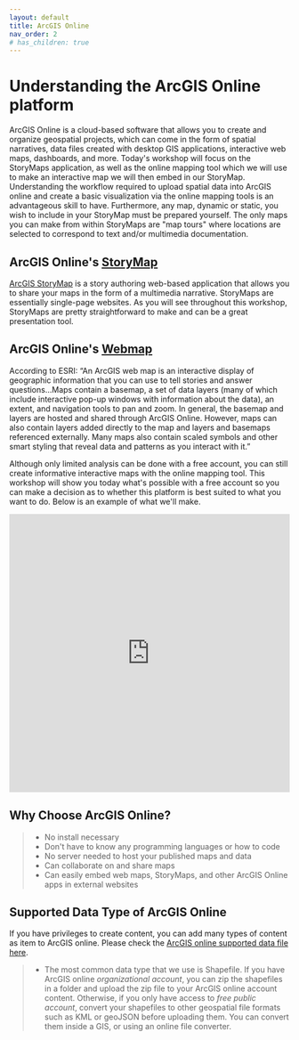 ```yaml
---
layout: default
title: ArcGIS Online
nav_order: 2
# has_children: true
---
```

# Understanding the ArcGIS Online platform  

ArcGIS Online is a cloud-based software that allows you to create and organize geospatial projects, which can come in the form of spatial narratives, data files created with desktop GIS applications, interactive web maps, dashboards, and more. Today's workshop will focus on the StoryMaps application, as well as the online mapping tool which we will use to make an interactive map we will then embed in our StoryMap. Understanding the workflow required to upload spatial data into ArcGIS online and create a basic visualization via the online mapping tools is an advantageous skill to have. Furthermore, any map, dynamic or static, you wish to include in your StoryMap must be prepared yourself. The only maps you can make from within StoryMaps are "map tours" where locations are selected to correspond to text and/or multimedia documentation. 

## ArcGIS Online's [StoryMap](https://storymaps.arcgis.com/)

[ArcGIS StoryMap](https://doc.arcgis.com/en/arcgis-storymaps/get-started/what-is-arcgis-storymaps.htm) is a story authoring web-based application that allows you to share your maps in the form of a multimedia narrative. StoryMaps are essentially single-page websites. As you will see throughout this workshop, StoryMaps are pretty straightforward to make and can be a great presentation tool.



## ArcGIS Online's [Webmap](https://doc.arcgis.com/en/arcgis-online/reference/what-is-web-map.htm)

According to ESRI: “An ArcGIS web map is an interactive display of geographic information that you can use to tell stories and answer questions…Maps contain a basemap, a set of data layers (many of which include interactive pop-up windows with information about the data), an extent, and navigation tools to pan and zoom. In general, the basemap and layers are hosted and shared through ArcGIS Online. However, maps can also contain layers added directly to the map and layers and basemaps referenced externally. Many maps also contain scaled symbols and other smart styling that reveal data and patterns as you interact with it.”

Although only limited analysis can be done with a free account, you can still create informative interactive maps with the online mapping tool. This workshop will show you today what's possible with a free account so you can make a decision as to whether this platform is best suited to what you want to do. Below is an example of what we'll make.

<iframe src='https://www.arcgis.com/apps/instant/basic/index.html?appid=23193586bdc34314a976d475e2cb867e' width="100%" height="500" style="border:none;"> </iframe>


<br>

## Why Choose ArcGIS Online?
> - No install necessary
> - Don't have to know any programming languages or how to code
> - No server needed to host your published maps and data
> - Can collaborate on and share maps
> - Can easily embed web maps, StoryMaps, and other ArcGIS Online apps in external websites


## Supported Data Type of ArcGIS Online
If you have privileges to create content, you can add many types of content as item to ArcGIS online. Please check the [ArcGIS online supported data file here](https://doc.arcgis.com/en/arcgis-online/reference/supported-items.htm).

> - The most common data type that we use is Shapefile. If you have ArcGIS online *organizational account*, you can zip the shapefiles in a folder and upload the zip file to your ArcGIS online account content. Otherwise, if you only have access to *free public account*, convert your shapefiles to other geospatial file formats such as KML or geoJSON before uploading them. You can convert them inside a GIS, or using an online file converter. 